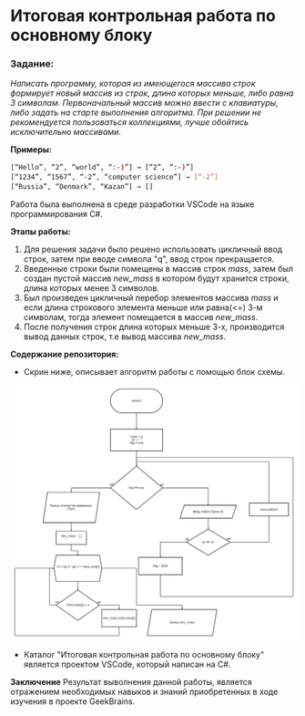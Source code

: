 # Итоговая контрольная работа по основному блоку
### Задание:
 *Написать программу, которая из имеющегося массива строк формирует новый массив из строк, длина которых меньше, либо равна 3 символам. Первоначальный массив можно ввести с клавиатуры, либо задать на старте выполнения алгоритма. При решении не рекомендуется пользоваться коллекциями, лучше обойтись исключительно массивами.*
 
**Примеры:**
```sh
[“Hello”, “2”, “world”, “:-)”] → [“2”, “:-)”]
[“1234”, “1567”, “-2”, “computer science”] → [“-2”]
[“Russia”, “Denmark”, “Kazan”] → [] 
```
Работа была выполнена в среде разработки VSCode на языке программирования C#.

**Этапы работы:**
1. Для решения задачи было решено использовать цикличный ввод строк, затем при вводе символа "q", ввод строк прекращается.
2. Введенные строки были помещены в массив строк *mass*, затем был создан пустой массив *new_mass* в котором будут хранится строки, длина которых менее 3 символов. 
3. Был произведен цикличный перебор элементов массива *mass* и если длина строкового элемента меньше или равна(<=) 3-м символам, тогда элемент помещается в массив *new_mass*.
4. После получения строк длина которых меньше 3-х, производится вывод данных строк, т.е вывод массива *new_mass*.

**Содержание репозитория:**
* Скрин ниже, описывает алгоритм работы с помощью блок схемы.

![Блок схема](Блок%20схема.png)
* Каталог "Итоговая контрольная работа по основному блоку" является проектом VSCode, который написан на С#.

**Заключение**
Результат выволнения данной работы, является отражением необходимых навыков и знаний приобретенных в ходе изучения в проекте GeekBrains.
